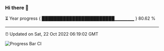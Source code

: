 ### Hi there 👋

⏳ Year progress { ████████████████████████▁▁▁▁▁▁ } 80.62 %

---

⏰ Updated on Sat, 22 Oct 2022 06:19:02 GMT

![Progress Bar CI](https://github.com/Shyam-Makwana/GitHub-Actions-Demo/workflows/Progress%20Bar%20CI/badge.svg)
